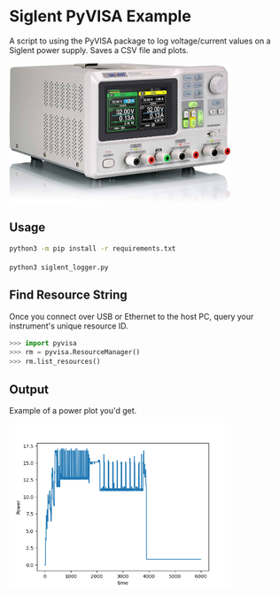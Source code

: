 # Siglent PyVISA Example 

A script to using the PyVISA package to log voltage/current values on a Siglent power supply. Saves a CSV file and plots. 

<img src="./assets/powersupply.jpg" alt="DC Power Supply" width="400"/>

## Usage
```bash
python3 -m pip install -r requirements.txt

python3 siglent_logger.py
```

## Find Resource String
Once you connect over USB or Ethernet to the host PC, query your instrument's unique resource ID.

```python
>>> import pyvisa
>>> rm = pyvisa.ResourceManager()
>>> rm.list_resources()
```

## Output

Example of a power plot you'd get. 

<img src="./assets/power_plot.png" alt="Power Plot" width="400"/>

